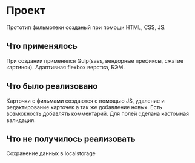 # Проект

Прототип фильмотеки созданый при помощи HTML, CSS, JS.

## Что применялось

При создании применялся Gulp(sass, вендорные префиксы, сжатие картинок). Адаптивная flexbox верстка, БЭМ.

## Что было реализовано

Карточки с фильмами создаются с помощью JS, удаление и редактирование карточек а так же добавление новых. Есть возможность добавлять комментарий. Для полей сделана кастомная валидация. 

## Что не получилось реализовать

Сохранение данных в localstorage